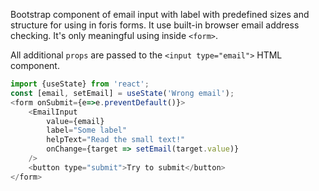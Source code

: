 Bootstrap component of email input with label with predefined sizes and structure for using in foris forms.
It use built-in browser email address checking. It's only meaningful using inside `<form>`.

All additional `props` are passed to the `<input type="email">` HTML component.

```js
import {useState} from 'react';
const [email, setEmail] = useState('Wrong email');
<form onSubmit={e=>e.preventDefault()}>
    <EmailInput
        value={email}
        label="Some label" 
        helpText="Read the small text!"
        onChange={target => setEmail(target.value)}
    />
    <button type="submit">Try to submit</button>
</form>
```

